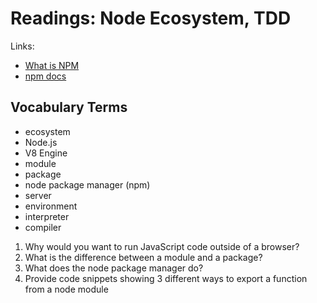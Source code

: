 # Readings: Node Ecosystem, TDD

Links:

- [What is NPM](https://docs.npmjs.com/getting-started/what-is-npm)
- [npm docs](https://docs.npmjs.com/)

## Vocabulary Terms

- ecosystem
- Node.js
- V8 Engine
- module
- package
- node package manager (npm)
- server
- environment
- interpreter
- compiler

1. Why would you want to run JavaScript code outside of a browser?
1. What is the difference between a module and a package?
1. What does the node package manager do?
1. Provide code snippets showing 3 different ways to export a function from a node module
